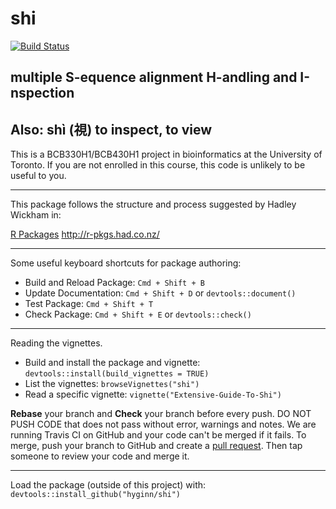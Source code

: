 # shi

[![Build Status](https://travis-ci.org/hyginn/shi.svg?branch=master)](https://travis-ci.org/hyginn/shi)

## multiple S-equence alignment H-andling and I-nspection
## Also: shì (視) to inspect, to view

This is a BCB330H1/BCB430H1 project in bioinformatics at the University of Toronto.
If you are not enrolled in this course, this code is unlikely to be useful to you.


----------------------------------------------
This package follows the structure and process
suggested by Hadley Wickham in:


  [R Packages](http://r-pkgs.had.co.nz/) <http://r-pkgs.had.co.nz/>

-----------------------------------------------

Some useful keyboard shortcuts for package authoring:

* Build and Reload Package:  `Cmd + Shift + B`
* Update Documentation:      `Cmd + Shift + D` or `devtools::document()`
* Test Package:              `Cmd + Shift + T`
* Check Package:             `Cmd + Shift + E` or `devtools::check()`

-----------------------------------------------

Reading the vignettes.

* Build and install the package and vignette:   `devtools::install(build_vignettes = TRUE)`
* List the vignettes:                           `browseVignettes("shi")`
* Read a specific vignette:                     `vignette("Extensive-Guide-To-Shi")`

**Rebase** your branch and **Check** your branch before every push. DO NOT PUSH CODE that does not pass without error, warnings and notes. We are running Travis CI on GitHub and your code can't be merged if it fails. To merge, push your branch to GitHub and create a [pull request](https://help.github.com/articles/merging-a-pull-request/). Then tap someone to review your code and merge it.

-----------------------------------------------

Load the package (outside of this project) with:
    `devtools::install_github("hyginn/shi")`


